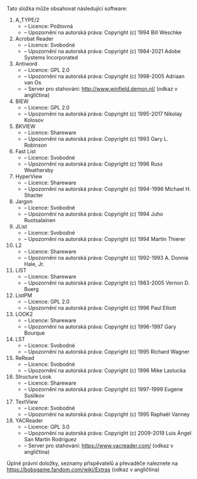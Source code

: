 ﻿Tato složka může obsahovat následující software:

1. A_TYPE/2
   - – Licence: Poštovná
   - – Upozornění na autorská práva: Copyright (c) 1994 Bill Weschke
2. Acrobat Reader
   - – Licence: Svobodné
   - – Upozornění na autorská práva: Copyright (c) 1984-2021 Adobe Systems Incorporated
3. Antiword
   - – Licence: GPL 2.0
   - – Upozornění na autorská práva: Copyright (c) 1998-2005 Adriaan van Os
   - – Server pro stahování: http://www.winfield.demon.nl/ (odkaz v angličtina)
4. BIEW
   - – Licence: GPL 2.0
   - – Upozornění na autorská práva: Copyright (c) 1995-2017 Nikolay Kolosov
5. BKVIEW
   - – Licence: Shareware
   - – Upozornění na autorská práva: Copyright (c) 1993 Gary L. Robinson
6. Fast List
   - – Licence: Svobodné
   - – Upozornění na autorská práva: Copyright (c) 1996 Russ Weathersby
7. HyperView
   - – Licence: Shareware
   - – Upozornění na autorská práva: Copyright (c) 1994-1996 Michael H. Shacter
8. Jargon
   - – Licence: Svobodné
   - – Upozornění na autorská práva: Copyright (c) 1994 Juho Ruotsalainen
9. JList
   - – Licence: Svobodné
   - – Upozornění na autorská práva: Copyright (c) 1994 Martin Thierer
10. L2
    - – Licence: Shareware
    - – Upozornění na autorská práva: Copyright (c) 1992-1993 A. Donnie Hale, Jr.
11. LIST
    - – Licence: Shareware
    - – Upozornění na autorská práva: Copyright (c) 1983-2005 Vernon D. Buerg
12. ListPM
    - – Licence: GPL 2.0
    - – Upozornění na autorská práva: Copyright (c) 1996 Paul Elliott
13. LOOK2
    - – Licence: Shareware
    - – Upozornění na autorská práva: Copyright (c) 1996-1997 Gary Bourque
14. LST
    - – Licence: Svobodné
    - – Upozornění na autorská práva: Copyright (c) 1995 Richard Wagner
15. ReRead
    - – Licence: Svobodné
    - – Upozornění na autorská práva: Copyright (c) 1996 Mike Lastucka
16. Structure Look
    - – Licence: Shareware
    - – Upozornění na autorská práva: Copyright (c) 1997-1999 Eugene Suslikov
17. TextView
    - – Licence: Svobodné
    - – Upozornění na autorská práva: Copyright (c) 1995 Raphaël Vanney
18. YACReader
    - – Licence: GPL 3.0
    - – Upozornění na autorská práva: Copyright (c) 2009-2019 Luis Ángel San Martín Rodríguez
    - – Server pro stahování: https://www.yacreader.com/ (odkaz v angličtina)

Úplné právní doložky, seznamy přispěvatelů a převaděče naleznete na https://bobsgame.fandom.com/wiki/Extras (odkaz v angličtina)
